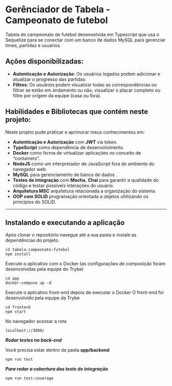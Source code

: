 # Gerênciador de Tabela - Campeonato de futebol

Tabela do campeonato de futebol desenvolvida em Typescript que usa o Sequelize para se conectar com um banco de dados MySQL para gerenciar times, partidas e usuários.

## Ações disponibilizadas: 

- **Autenticação e Autorização**: Os usuários logados podem adicionar e atualizar o progresso das partidas. 
- **Filtros**: Os usuários podem visualizar todas as correspondências ou filtrar se estão em andamento ou não, visualizar o placar completo ou filtre por origem da equipe (casa ou fora).

## Habilidades e Bibliotecas que contém neste projeto: 

Neste projeto pude práticar e aprimorar meus conhecimentos em:

- **Autenticação e Autorização** com **JWT** via token.
- **TypeScript** como dependência de desenvolvimento.
- **Docker** como forma de virtualizar aplicações no conceito de “containers”.
- **NodeJS** como um interpretador de JavaScript fora do ambiente do navegador web.
- **MySQL** para gerenciamento de banco de dados .
- **Testes de integração** com  **Mocha**, **Chai** para garantir a qualidade do código e testar possíveis interações do usuário.
- **Arquitetura MSC** arquitetura relacionada a organização do sistema.
- **OOP com SOLID** programação orientada a objetos ultilizando os principios do SOLID.
---


## Instalando e executando a aplicação

Após clonar o repositório navegue até a sua pasta e instale as dependências do projeto.

```
cd tabela-campeonato-futebol
npm install
```
Execute o aplicativo com o Docker (as configurações de composição foram desenvolvidas pela equipe do Trybe)

```
cd app
docker-compose up -d
```

Execute o aplicativo front-end depois de executar o Docker
O front-end foi desenvolvido pela equipe da Trybe

```
cd frontend
npm start
```
No navegador acessar a rota

```
localhost://3000/
```

***Rodar testes no back-end***

Você precisa estar dentro da pasta **app/backend**

```
npm run test
```

***Para rodar a cobertura dos teste de integração***


```
npm run test:coverage
```

<!-- ## Layout:

![](./src/asserts/layout.png) -->